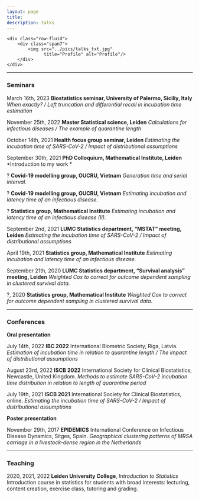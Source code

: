```yaml
---
layout: page
title: 
description: talks
---
```



<div class="container">

    <div class="row-fluid">
        <div class="span7">
            <img src="../pics/talks_txt.jpg"
                  title="Profile" alt="Profile"/>
        </div>
    </div>
</div>

---


### Seminars ###

March 16th, 2023 **Biostatistics seminar, University of Palermo, Siciliy, Italy** *When exactly? / Left truncation and differential recall in incubation time estimation*

November 25th, 2022 **Master Statistical science, Leiden** *Calculations for infectious diseases / The example of quarantine length*

October 14th, 2021 **Health focus group seminar, Leiden** *Estimating the incubation time of SARS-CoV-2 / Impact of distributional assumptions*

September 30th, 2021 **PhD Colloquium, Mathematical Institute, Leiden** *Introduction to my work *

? **Covid-19 modelling group, OUCRU, Vietnam**	*Generation time and serial interval.*

? **Covid-19 modelling group, OUCRU, Vietnam**	*Estimating incubation and latency time of an infectious disease.*

? **Statistics group, Mathematical Institute**	*Estimating incubation and latency time of an infectious disease (II).*

September 2nd, 2021	**LUMC Statistics department, “MSTAT” meeting, Leiden** *Estimating the incubation time of SARS-CoV-2 / Impact of distributional assumptions*

April 19th, 2021 **Statistics group, Mathematical Institute**	*Estimating incubation and latency time of an infectious disease.*

September 21th, 2020 **LUMC Statistics department, “Survival analysis” meeting, Leiden** *Weighted Cox to correct for outcome dependent sampling in clustered survival data.*

?, 2020	**Statistics group, Mathematical Institute** *Weighted Cox to correct for outcome dependent sampling in clustered survival data.*


---

### Conferences ###
**Oral presentation**

July 14th, 2022	**IBC 2022** International Biometric Society, Riga, Latvia. 
*Estimation of incubation time in relation to quarantine length / The impact of distributional assumptions*

August 23rd, 2022	**ISCB 2022** International Society for Clinical Biostatistics, Newcastle, United Kingdom. 
*Methods to estimate SARS-CoV-2 incubation time distribution in relation to length of quarantine period*

July 19th, 2021	**ISCB 2021** International Society for Clinical Biostatistics, online. 
*Estimating the incubation time of SARS-CoV-2 / Impact of distributional assumptions*

**Poster presentation**

November 29th, 2017 **EPIDEMICS** International Conference on Infectious Disease Dynamics, Sitges, Spain.
*Geographical clustering patterns of MRSA carriage in a livestock-dense region in the Netherlands*



---

### Teaching
2020, 2021, 2022 **Leiden University College**, *Introduction to Statistics* Introduction course in statistics for students with broad interests: lecturing, content creation, exercise class, tutoring and grading.


